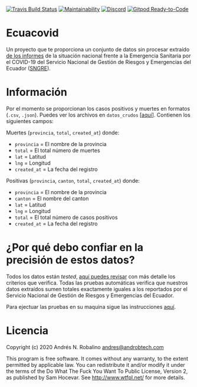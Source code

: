 [![Travis Build Status](https://travis-ci.org/andrab/ecuacovid.svg?branch=master)](https://travis-ci.org/andrab/ecuacovid)
[![Maintainability](https://api.codeclimate.com/v1/badges/2e4a49500559587cbc5f/maintainability)](https://codeclimate.com/github/andrab/ecuacovid/maintainability)
[![Discord](https://img.shields.io/discord/693754947040444436.svg?logo=discord)](https://discord.gg/WnS2ss)
[![Gitpod Ready-to-Code](https://img.shields.io/badge/Gitpod-Ready--to--Code-blue?logo=gitpod)](https://gitpod.io/#https://github.com/andrab/ecuacovid)


# Ecuacovid

Un proyecto que te proporciona un conjunto de datos sin procesar extraído [de los informes](fuentes/) de la situación nacional frente a la Emergencia Sanitaria por el COVID-19 del Servicio Nacional de Gestión de Riesgos y Emergencias del Ecuador ([SNGRE](https://www.gestionderiesgos.gob.ec)).

# Información

Por el momento se proporcionan los casos positivos y muertes en formatos (`.csv`, `.json`). Puedes ver los archivos en `datos_crudos` [[aquí](datos_crudos/)]. Contienen los siguientes campos:

Muertes (`provincia`, `total`, `created_at`) donde:

* `provincia` = El nombre de la provincia
* `total` = El total número de muertes
* `lat` = Latitud
* `lng` = Longitud
* `created_at` = La fecha del registro

Positivas (`provincia`, `canton`, `total`, `created_at`) donde:

* `provincia` = El nombre de la provincia
* `canton` = El nombre del canton
* `lat` = Latitud
* `lng` = Longitud
* `total` = El total número de casos positivos
* `created_at` = La fecha del registro

# ¿Por qué debo confiar en la precisión de estos datos?

Todos los datos están _tested_, [aquí puedes revisar](spec/ecuacovid/criterios.rb) con más detalle los criterios que verifica. Todas las pruebas automáticas verifica que nuestros datos extraídos sumen totales exactamente iguales a los reportados por el Servicio Nacional de Gestión de Riesgos y Emergencias del Ecuador.

Para ejectuar las pruebas en su maquina sigue las instrucciones [aquí](PRUEBAS.md).

# Licencia

Copyright (c) 2020 Andrés N. Robalino <andres@androbtech.com>

This program is free software. It comes without any warranty,
to the extent permitted by applicable law.
You can redistribute it and/or modify it under the terms of the
Do What The Fuck You Want To Public License,
Version 2, as published by Sam Hocevar.
See http://www.wtfpl.net/ for more details.
